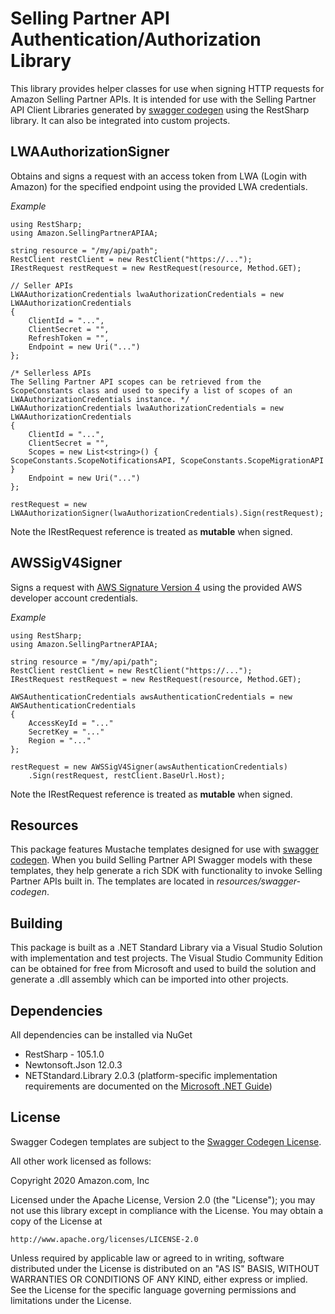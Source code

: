 # Selling Partner API Authentication/Authorization Library
This library provides helper classes for use when signing HTTP requests for Amazon Selling Partner APIs. It is intended for use
with the Selling Partner API Client Libraries generated by [swagger codegen](https://swagger.io/tools/swagger-codegen/) 
using the RestSharp library. It can also be integrated into custom projects.

## LWAAuthorizationSigner
Obtains and signs a request with an access token from LWA (Login with Amazon) for the specified endpoint using the provided LWA credentials.

*Example*
```
using RestSharp;
using Amazon.SellingPartnerAPIAA;

string resource = "/my/api/path";
RestClient restClient = new RestClient("https://...");
IRestRequest restRequest = new RestRequest(resource, Method.GET);

// Seller APIs
LWAAuthorizationCredentials lwaAuthorizationCredentials = new LWAAuthorizationCredentials
{
    ClientId = "...",
    ClientSecret = "",
    RefreshToken = "",
    Endpoint = new Uri("...")
};

/* Sellerless APIs
The Selling Partner API scopes can be retrieved from the ScopeConstants class and used to specify a list of scopes of an LWAAuthorizationCredentials instance. */
LWAAuthorizationCredentials lwaAuthorizationCredentials = new LWAAuthorizationCredentials
{
    ClientId = "...",
    ClientSecret = "",
    Scopes = new List<string>() { ScopeConstants.ScopeNotificationsAPI, ScopeConstants.ScopeMigrationAPI }
    Endpoint = new Uri("...")
};

restRequest = new LWAAuthorizationSigner(lwaAuthorizationCredentials).Sign(restRequest);  
```
Note the IRestRequest reference is treated as **mutable** when signed.

## AWSSigV4Signer
Signs a request with [AWS Signature Version 4](https://docs.aws.amazon.com/general/latest/gr/signature-version-4.html)
using the provided AWS developer account credentials. 

*Example*
```
using RestSharp;
using Amazon.SellingPartnerAPIAA;

string resource = "/my/api/path";
RestClient restClient = new RestClient("https://...");
IRestRequest restRequest = new RestRequest(resource, Method.GET);

AWSAuthenticationCredentials awsAuthenticationCredentials = new AWSAuthenticationCredentials 
{
    AccessKeyId = "..."
    SecretKey = "..."
    Region = "..."
};

restRequest = new AWSSigV4Signer(awsAuthenticationCredentials)
    .Sign(restRequest, restClient.BaseUrl.Host);
```
Note the IRestRequest reference is treated as **mutable** when signed.

## Resources
This package features Mustache templates designed for use with [swagger codegen](https://swagger.io/tools/swagger-codegen/). 
When you build Selling Partner API Swagger models with these templates, they help generate a rich SDK with functionality to invoke Selling Partner APIs built in. The templates are located in *resources/swagger-codegen*.
 
## Building
This package is built as a .NET Standard Library via a Visual Studio Solution with implementation and test projects.  The Visual Studio Community Edition can be obtained for free from Microsoft and used to build the solution and generate a .dll assembly which can be imported into other projects.

## Dependencies
All dependencies can be installed via NuGet
- RestSharp - 105.1.0
- Newtonsoft.Json 12.0.3
- NETStandard.Library 2.0.3 (platform-specific implementation requirements are documented on the [Microsoft .NET Guide](https://docs.microsoft.com/en-us/dotnet/standard/net-standard))

## License
Swagger Codegen templates are subject to the [Swagger Codegen License](https://github.com/swagger-api/swagger-codegen#license).

All other work licensed as follows:

Copyright 2020 Amazon.com, Inc

Licensed under the Apache License, Version 2.0 (the "License");
you may not use this library except in compliance with the License.
You may obtain a copy of the License at

    http://www.apache.org/licenses/LICENSE-2.0

Unless required by applicable law or agreed to in writing, software
distributed under the License is distributed on an "AS IS" BASIS,
WITHOUT WARRANTIES OR CONDITIONS OF ANY KIND, either express or implied.
See the License for the specific language governing permissions and
limitations under the License.